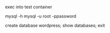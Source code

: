 exec into test container

mysql -h mysql -u root -ppassword


create database wordpress;
show databases;
exit
